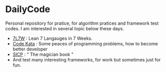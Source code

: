 # DailyCode

Personal repository for pratice, for algorithm pratices and framework test codes. I am interested in several topic below these days. 

- [7L7W](http://pragprog.com/book/btlang/seven-languages-in-seven-weeks) : Lean 7 Langauges in 7 Weeks. 
- [Code Kata](http://codekata.pragprog.com/) : Some peaces of programming problems, how to become better developer
- [SICP](http://mitpress.mit.edu/sicp/full-text/book/book.html) : " The magician book "
- And test many interesting frameworks, for work but sometimes just for fun. 